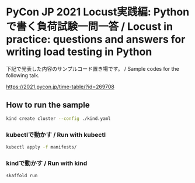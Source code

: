 # PyCon JP 2021 Locust実践編: Pythonで書く負荷試験一問一答 / Locust in practice: questions and answers for writing load testing in Python

下記で発表した内容のサンプルコード置き場です。 / Sample codes for the following talk.

https://2021.pycon.jp/time-table/?id=269708

## How to run the sample

```sh
kind create cluster --config ./kind.yaml
```

### kubectlで動かす / Run with kubectl

```sh
kubectl apply -f manifests/
```

### kindで動かす / Run with kind

```sh
skaffold run
```
